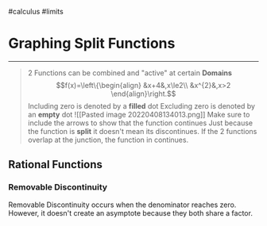 #calculus 
#limits
# Graphing Split Functions
---
> 2 Functions can be combined and "active" at certain **Domains**
> $$f(x)=\left\{\begin{align}
&x+4&,x\le2\\
&x^{2}&,x>2
\end{align}\right.$$
> Including zero is denoted by a **filled** dot
> Excluding zero is denoted by an **empty** dot
> ![[Pasted image 20220408134013.png]]
> Make sure to include the arrows to show that the function continues
> Just because the function is **split** it doesn't mean its discontinues.
> If the 2 functions overlap at the junction, the function in continues.

## Rational Functions
### Removable Discontinuity
Removable Discontinuity occurs when the denominator reaches zero. However, it doesn't create an asymptote because they both share a factor.